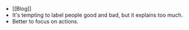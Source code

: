 - [[Blog]]
- It's tempting to label people good and bad, but it explains too much.
- Better to focus on actions.